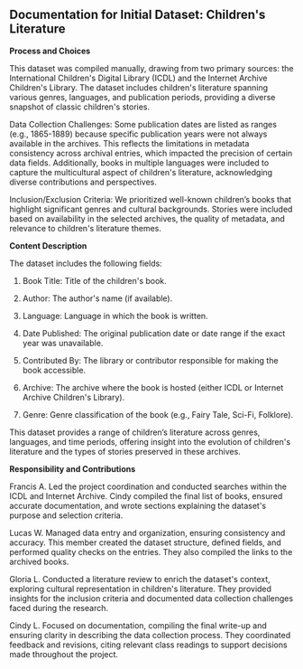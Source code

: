 ## Documentation for Initial Dataset: Children's Literature

**Process and Choices**

This dataset was compiled manually, drawing from two primary sources: the International Children's Digital Library (ICDL) and the Internet Archive Children's Library. The dataset includes children's literature spanning various genres, languages, and publication periods, providing a diverse snapshot of classic children's stories.

Data Collection Challenges: Some publication dates are listed as ranges (e.g., 1865-1889) because specific publication years were not always available in the archives. This reflects the limitations in metadata consistency across archival entries, which impacted the precision of certain data fields. Additionally, books in multiple languages were included to capture the multicultural aspect of children's literature, acknowledging diverse contributions and perspectives.

Inclusion/Exclusion Criteria: We prioritized well-known children’s books that highlight significant genres and cultural backgrounds. Stories were included based on availability in the selected archives, the quality of metadata, and relevance to children's literature themes.

**Content Description**

The dataset includes the following fields:

1) Book Title: Title of the children's book.

2) Author: The author's name (if available).

3) Language: Language in which the book is written.

4) Date Published: The original publication date or date range if the exact year was unavailable.

5) Contributed By: The library or contributor responsible for making the book accessible.

6) Archive: The archive where the book is hosted (either ICDL or Internet Archive Children's Library).

7) Genre: Genre classification of the book (e.g., Fairy Tale, Sci-Fi, Folklore).

This dataset provides a range of children’s literature across genres, languages, and time periods, offering insight into the evolution of children's literature and the types of stories preserved in these archives.

**Responsibility and Contributions**


Francis A.	Led the project coordination and conducted searches within the ICDL and Internet Archive. Cindy compiled the final list of books, ensured accurate documentation, and wrote sections explaining the dataset's purpose and selection criteria.


Lucas W.	Managed data entry and organization, ensuring consistency and accuracy. This member created the dataset structure, defined fields, and performed quality checks on the entries. They also compiled the links to the archived books.


Gloria L.	Conducted a literature review to enrich the dataset's context, exploring cultural representation in children's literature. They provided insights for the inclusion criteria and documented data collection challenges faced during the research.


Cindy L.	Focused on documentation, compiling the final write-up and ensuring clarity in describing the data collection process. They coordinated feedback and revisions, citing relevant class readings to support decisions made throughout the project.
